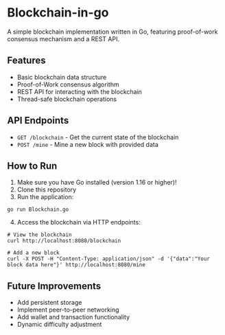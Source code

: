 # Blockchain-in-go

A simple blockchain implementation written in Go, featuring proof-of-work consensus mechanism and a REST API.

## Features

- Basic blockchain data structure
- Proof-of-Work consensus algorithm
- REST API for interacting with the blockchain
- Thread-safe blockchain operations

## API Endpoints

- `GET /blockchain` - Get the current state of the blockchain
- `POST /mine` - Mine a new block with provided data

## How to Run

1. Make sure you have Go installed (version 1.16 or higher)!
2. Clone this repository
3. Run the application:

```
go run Blockchain.go
```

4. Access the blockchain via HTTP endpoints:

```
# View the blockchain
curl http://localhost:8080/blockchain

# Add a new block
curl -X POST -H "Content-Type: application/json" -d '{"data":"Your block data here"}' http://localhost:8080/mine
```

## Future Improvements

- Add persistent storage
- Implement peer-to-peer networking
- Add wallet and transaction functionality
- Dynamic difficulty adjustment
